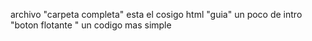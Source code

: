 archivo "carpeta completa" esta el cosigo html 
"guia" un poco de intro 
"boton flotante " un codigo mas simple 